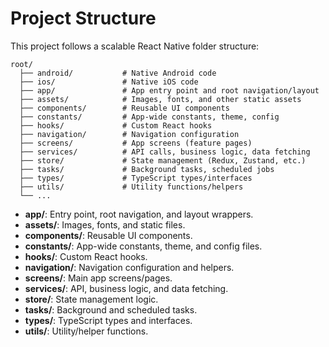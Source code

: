 # Project Structure

This project follows a scalable React Native folder structure:

```
root/
  ├── android/           # Native Android code
  ├── ios/               # Native iOS code
  ├── app/               # App entry point and root navigation/layout
  ├── assets/            # Images, fonts, and other static assets
  ├── components/        # Reusable UI components
  ├── constants/         # App-wide constants, theme, config
  ├── hooks/             # Custom React hooks
  ├── navigation/        # Navigation configuration
  ├── screens/           # App screens (feature pages)
  ├── services/          # API calls, business logic, data fetching
  ├── store/             # State management (Redux, Zustand, etc.)
  ├── tasks/             # Background tasks, scheduled jobs
  ├── types/             # TypeScript types/interfaces
  ├── utils/             # Utility functions/helpers
  └── ...
```

- **app/**: Entry point, root navigation, and layout wrappers.
- **assets/**: Images, fonts, and static files.
- **components/**: Reusable UI components.
- **constants/**: App-wide constants, theme, and config files.
- **hooks/**: Custom React hooks.
- **navigation/**: Navigation configuration and helpers.
- **screens/**: Main app screens/pages.
- **services/**: API, business logic, and data fetching.
- **store/**: State management logic.
- **tasks/**: Background and scheduled tasks.
- **types/**: TypeScript types and interfaces.
- **utils/**: Utility/helper functions.
